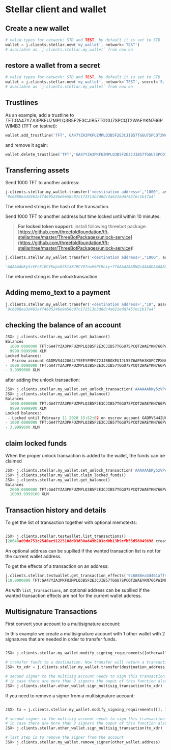 # Stellar client and wallet

## Create a new wallet

```python
# valid types for network: STD and TEST, by default it is set to STD
wallet = j.clients.stellar.new('my_wallet', network='TEST')
# available as `j.clients.stellar.my_wallet` from now on
```

## restore a wallet from a secret

```python
# valid types for network: STD and TEST, by default it is set to STD
wallet = j.clients.stellar.new('my_wallet', network='TEST', secret='S.....')
# available as `j.clients.stellar.my_wallet` from now on
```

## Trustlines

As an example, add a trustline to TFT:GA47YZA3PKFUZMPLQ3B5F2E3CJIB57TGGU7SPCQT2WAEYKN766PWIMB3 (TFT on testnet):

``` python
wallet.add_trustline('TFT','GA47YZA3PKFUZMPLQ3B5F2E3CJIB57TGGU7SPCQT2WAEYKN766PWIMB3')
```

and remove it again:

``` python
wallet.delete_trustline('TFT','GA47YZA3PKFUZMPLQ3B5F2E3CJIB57TGGU7SPCQT2WAEYKN766PWIMB3')
```

## Transferring assets

Send 1000 TFT to another address:

```python
j.clients.stellar.my_wallet.transfer('<destination address>',"1000", asset="TFT:GA47YZA3PKFUZMPLQ3B5F2E3CJIB57TGGU7SPCQT2WAEYKN766PWIMB3")
'9c6888ea3d461aff4605246e9e58c07c172513b3d8dc4a621edd745fec1b17a4'
```

The returned string is the hash of the transaction.

Send 1000 TFT to another address but time locked until within 10 minutes:

> **For locked token support**: install following threebot package: [https://github.com/threefoldfoundation/tft-stellar/tree/master/ThreeBotPackages/unlock-service](https://github.com/threefoldfoundation/tft-stellar/tree/master/ThreeBotPackages/unlock-service)!

```python
j.clients.stellar.my_wallet.transfer('<destination address>',"1000", asset="TFT:GA47YZA3PKFUZMPLQ3B5F2E3CJIB57TGGU7SPCQT2WAEYKN766PWIMB3", locked_until=time.time()+10*60)

'AAAAAAbKy5zVPcXiRCYKwpv6SkIXXJRCV97nwH9PtRniy+7fAAAAZAADNQcAAAADAAAAAQAAAABeQs2iAAAAAAAAAAAAAAAAAAAAAQAAAAAAAAAFAAAAAAAAAAAAAAAAAAAAAQAAAAAAAAABAAAAAQAAAAEAAAABAAAAAQAAAAEAAAAAAAAAAAAAAAAAAAAB4svu3wAAAEAE6w7jduF+Vx0zwKTlLkxCSaogT/q3nyso1VowS0tL6mLFJ0/+afCe4dbubvzXy9AuBbaF9h0vgslESCey0IcB'
```

The returned string is the unlocktransaction

## Adding memo_text to a payment

```python
j.clients.stellar.my_wallet.transfer('<destination address>',"10", asset="TFT:GA47YZA3PKFUZMPLQ3B5F2E3CJIB57TGGU7SPCQT2WAEYKN766PWIMB3", memo_text="test")
'9c6888ea3d461aff4605246e9e58c07c172513b3d8dc4a621edd745fec1b17a4'
```

## checking the balance of an account

```python
JSX> j.clients.stellar.my_wallet.get_balance()
Balances
  1000.0000000 TFT:GA47YZA3PKFUZMPLQ3B5F2E3CJIB57TGGU7SPCQT2WAEYKN766PWIMB3
  9999.9999900 XLM
Locked balances:
 - Escrow account GADMVS442U64LYSEEYFMFG72JJBBOXEUIJL55Z6AP5H3KGPCZPXN6MHD with unknown unlockhashes ['TDTGRL5ZDC6JLYP2GCSFRQONSH7JP7BA4HKFHO2UMLTLBXOQZN2AHXGY']
- 1000.0000000 TFT:GA47YZA3PKFUZMPLQ3B5F2E3CJIB57TGGU7SPCQT2WAEYKN766PWIMB3
- 3.9999600 XLM
```

after adding the unlock transaction:

```python
JSX> j.clients.stellar.my_wallet.set_unlock_transaction('AAAAAAbKy5zVPcXiRCYKwpv6SkIXXJRCV97nwH9PtRniy+7fAAAAZAADNQcAAAADAAAAAQAAAABeQs2iAAAAAAAAAAAAAAAAAAAAAQAAAAAAAAAFAAAAAAAAAAAAAAAAAAAAAQAAAAAAAAABAAAAAQAAAAEAAAABAAAAAQAAAAEAAAAAAAAAAAAAAAAAAAAB4svu3wAAAEAE6w7jduF+Vx0zwKTlLkxCSaogT/q3nyso1VowS0tL6mLFJ0/+afCe4dbubvzXy9AuBbaF9h0vgslESCey0IcB')
JSX> j.clients.stellar.my_wallet.get_balance()
Balances
  1000.0000000 TFT:GA47YZA3PKFUZMPLQ3B5F2E3CJIB57TGGU7SPCQT2WAEYKN766PWIMB3
  9999.9999900 XLM
Locked balances:
 - Locked until February 11 2020 15:52:02 on escrow account GADMVS442U64LYSEEYFMFG72JJBBOXEUIJL55Z6AP5H3KGPCZPXN6MHD
- 1000.0000000 TFT:GA47YZA3PKFUZMPLQ3B5F2E3CJIB57TGGU7SPCQT2WAEYKN766PWIMB3
- 3.9999600 XLM
```

## claim locked funds

When the proper unlock transaction is added to the wallet, the funds can be claimed

```python
JSX> j.clients.stellar.my_wallet.set_unlock_transaction('AAAAAAbKy5zVPcXiRCYKwpv6SkIXXJRCV97nwH9PtRniy+7fAAAAZAADNQcAAAADAAAAAQAAAABeQs2iAAAAAAAAAAAAAAAAAAAAAQAAAAAAAAAFAAAAAAAAAAAAAAAAAAAAAQAAAAAAAAABAAAAAQAAAAEAAAABAAAAAQAAAAEAAAAAAAAAAAAAAAAAAAAB4svu3wAAAEAE6w7jduF+Vx0zwKTlLkxCSaogT/q3nyso1VowS0tL6mLFJ0/+afCe4dbubvzXy9AuBbaF9h0vgslESCey0IcB')
JSX> j.clients.stellar.my_wallet.claim_locked_funds()
JSX> j.clients.stellar.my_wallet.get_balance()
Balances
  2000.0000000 TFT:GA47YZA3PKFUZMPLQ3B5F2E3CJIB57TGGU7SPCQT2WAEYKN766PWIMB3
  10003.9999100 XLM
```

## Transaction history and details

To get the list of transaction together with optional memotexts:

```python

JSX> j.clients.stellar.testwallet.list_transactions()
[20640a09de753c2540ac91225108d03d30a849b203cd0b13b9cfb55d56049698 created at 2020-02-05T13:46:15Z, d36c31c2966b3f25b1743455a510c3f4ead60546882410dd190c169f1c990b76 created at 2020-02-05T13:53:48Z, b2e97f13134ede6228363f3ad39c1f4ff717a382fd58c29eaa50cfa9019b1517 created at 2020-02-05T19:38:49Z, 3b001c9250de959bfc92975e689957b02bba28210fba32b4be275e9aff5146df created at 2020-02-11T15:16:24Z, 0eee1e29067a4352af1054204afd5498b64c7f4c98c3b37efeac23f801920587 created at 2020-02-11T15:24:55Z, b579cc0af56b254c28f48a9538416d9046cdb7f564f35e45d94df70576aa5069 created at 2020-02-11T15:42:09Z, a3396578b1c6493983d624fdbc5505f687a74028e065ab5b9d024a73aec13625 created at 2020-02-11T15:42:24Z, b9719b7ea2d6cce8892e34265eced707de79316b755b91c2f1414186010206d4 created at 2020-02-11T15:45:38Z, 4d68486e4abda14f380696cadc8e6b6a47f2eca58a5c8c389f5f2e004ffec82d created at 2020-02-11T16:10:04Z, 9c6888ea3d461aff4605246e9e58c07c172513b3d8dc4a621edd745fec1b17a4 created at 2020-02-14T09:14:56Z with memo text 'test']
```

An optional address can be supllied if the wanted transaction list is not for the current wallet address.

To get the effects of a transaction on an address:

```python
j.clients.stellar.testwallet.get_transaction_effects('9c6888ea3d461aff4605246e9e58c07c172513b3d8dc4a621edd745fec1b17a4')
[10.0000000 TFT:GA47YZA3PKFUZMPLQ3B5F2E3CJIB57TGGU7SPCQT2WAEYKN766PWIMB3]
```

As with `list_transactions`, an optional address can be supllied if the wanted transaction effects are not for the current wallet address.

## Multisignature Transactions

First convert your account to a multisignature account:

In this example we create a multisignature account with 1 other wallet with 2 signatures that are needed in order to transfer funds.

```python

JSX> j.clients.stellar.my_wallet.modify_signing_requirements([otherwallet.address], 2)

# transfer funds to a destination. Now transfer will return a transaction in xdr which needs to be signed
JSX> tx_xdr = j.clients.stellar.my_wallet.transfer(destination_address, "5")

# second signer to the multisig account needs to sign this transaction xdr in order to submit the transaction to the Stellar network.
# in case there are more than 2 signers the ouput of this function also needs to be signed by the other signers of the multisignature account.
JSX> j.clients.stellar.other_wallet.sign_multisig_transaction(tx_xdr)
```

If you need to remove a signer from a multisignature account:

```python

JSX> tx = j.clients.stellar.my_wallet.modify_signing_requirements([], 1)

# second signer to the multisig account needs to sign this transaction xdr in order to submit the transaction to the Stellar network.
# in case there are more than 2 signers the ouput of this function also needs to be signed by the other signers of the multisignature account.
JSX> j.clients.stellar.other_wallet.sign_multisig_transaction(tx_xdr)

# last step is to remove the signer from the account
JSX> j.clients.stellar.my_wallet.remove_signer(other_wallet.address)
```